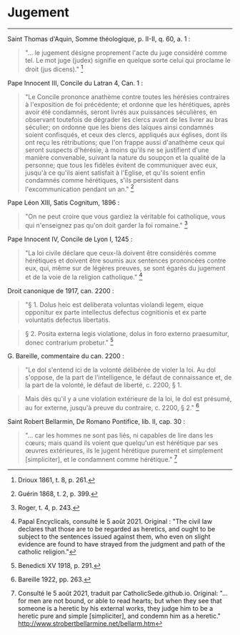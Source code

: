 # Jugement

***

Saint Thomas d'Aquin, Somme théologique, p. II-II, q. 60, a. 1 :

> "... le jugement désigne proprement l'acte du juge considéré comme tel. Le mot juge (judex) signifie en quelque sorte celui qui proclame le droit (jus dicens)." [^1]

[^1]: Drioux 1861, t. 8, p. 261.

Pape Innocent III, Concile du Latran 4, Can. 1 :

> "Le Concile prononce anathème contre toutes les hérésies contraires à l'exposition de foi précédente; et ordonne que les hérétiques, après avoir été condamnés, seront livrés aux puissances séculières, en observant toutefois de dégrader les clercs avant de les livrer au bras séculier; on ordonne que les biens des laïques ainsi condamnés soient confisqués, et ceux des clercs, appliqués aux églises, dont ils ont reçu les rétributions; que l'on frappe aussi d'anathème ceux qui seront suspects d'hérésie, à moins qu'ils ne se justifient d'une manière convenable, suivant la nature du soupçon et la qualité de la personne; que tous les fidèles évitent de communiquer avec eux, jusqu'à ce qu'ils aient satisfait à l'Eglise, et qu'ils soient enfin condamnés comme hérétiques, s'ils persistent dans l'excommunication pendant un an." [^2]

[^2]: Guérin 1868, t. 2, p. 399.

Pape Léon XIII, Satis Cognitum, 1896 :

> "On ne peut croire que vous gardiez la véritable foi catholique, vous qui n'enseignez pas qu'on doit garder la foi romaine." [^3]

[^3]: Roger, t. 4, p. 243.

Pape Innocent IV, Concile de Lyon I, 1245 :

> "La loi civile déclare que ceux-là doivent être considérés comme hérétiques et doivent être soumis aux sentences prononcées contre eux, qui, même sur de légères preuves, se sont égarés du jugement et de la voie de la religion catholique." [^4]

[^4]: Papal Encyclicals, consulté le 5 août 2021. Original : "The civil law declares that those are to be regarded as heretics, and ought to be subject to the sentences issued against them, who even on slight evidence are found to have strayed from the judgment and path of the catholic religion."

Droit canonique de 1917, can. 2200 :

> "§ 1. Dolus heic est deliberata voluntas violandi legem, eique opponitur ex parte intellectus defectus cognitionis et ex parte voluntatis defectus libertatis.

> § 2. Posita externa legis violatione, dolus in foro externo praesumitur, donec contrarium probetur." [^5]

[^5]: Benedicti XV 1918, p. 291.

G. Bareille, commentaire du can. 2200 :

> "Le dol s'entend ici de la volonté délibérée de violer la loi. Au dol s'oppose, de la part de l'intelligence, le défaut de connaissance et, de la part de la volonté, le défaut de liberté, c. 2200, § 1.

> Mais dès qu'il y a une violation extérieure de la loi, le dol est présumé, au for externe, jusqu'à preuve du contraire, c. 2200, § 2." [^6]

[^6]: Bareille 1922, pp. 263.

Saint Robert Bellarmin, De Romano Pontifice, lib. II, cap. 30 :

> "... car les hommes ne sont pas liés, ni capables de lire dans les cœurs; mais quand ils voient que quelqu'un est hérétique par ses œuvres extérieures, ils le jugent hérétique purement et simplement [simpliciter], et le condamnent comme hérétique." [^7]

[^7]: Consulté le 5 août 2021, traduit par CatholicSede.github.io. Original: "... for men are not bound, or able to read hearts; but when they see that someone is a heretic by his external works, they judge him to be a heretic pure and simple [simpliciter], and condemn him as a heretic." http://www.strobertbellarmine.net/bellarm.htm



